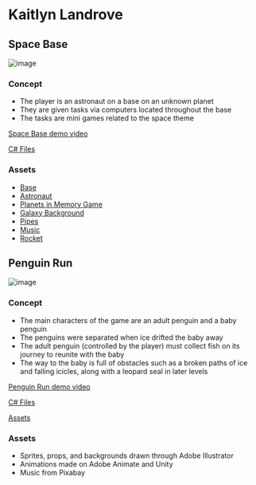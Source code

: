 # Kaitlyn Landrove
## Space Base
![image](https://github.com/KaitLand12/Portfolio/assets/81109745/b7b10ba5-92b7-403f-b61f-eba9daf6a374)
### Concept
* The player is an astronaut on a base on an unknown planet
* They are given tasks via computers located throughout the base
* The tasks are mini games related to the space theme

[Space Base demo video](https://youtu.be/PGnRlaOzx1E)

[C# Files](SpaceBase/code)

### Assets
* [Base](https://assetstore.unity.com/packages/3d/environments/sci-fi/sci-fi-styled-modular-pack-82913)
* [Astronaut](https://assetstore.unity.com/packages/3d/characters/humanoids/sci-fi/free-animated-space-man-61548)
* [Planets in Memory Game](https://assetstore.unity.com/packages/2d/gui/icons/planet-icons-176807)
* [Galaxy Background](https://pixabay.com/photos/milky-way-stars-night-sky-2695569/)
* [Pipes](https://opengameart.org/content/puzze-pipe-set)
* [Music](https://pixabay.com/music/ambient-cosmic-glow-6703/)
* [Rocket](https://clipartmag.com/download-clipart-image#rocket-clipart-7.png)


## Penguin Run
![image](https://github.com/KaitLand12/Portfolio/assets/81109745/45de08cd-9b75-4e6d-9044-d71f216fb988)

### Concept
* The main characters of the game are an adult penguin and a baby penguin
* The penguins were separated when ice drifted the baby away
* The adult penguin (controlled by the player) must collect fish on its journey to reunite with the baby
* The way to the baby is full of obstacles such as a broken paths of ice and falling icicles, along with a leopard seal in later levels

[Penguin Run demo video](https://youtu.be/q8xg1pab1MY)

[C# Files](PenguinRun/code)

[Assets](PenguinRun/assets)

### Assets
* Sprites, props, and backgrounds drawn through Adobe Illustrator
* Animations made on Adobe Animate and Unity
* Music from Pixabay
